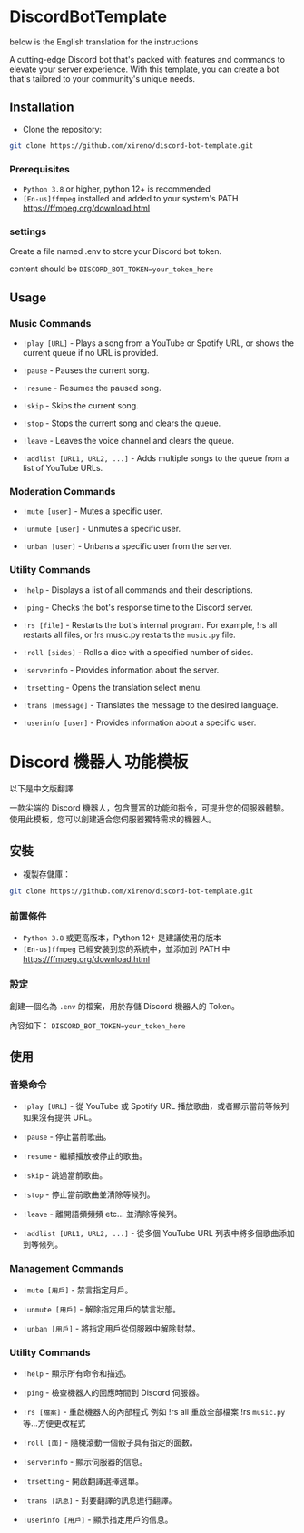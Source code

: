 # DiscordBotTemplate

below is the English translation for the instructions

A cutting-edge Discord bot that's packed with features and commands to elevate your server experience. With this template, you can create a bot that's tailored to your community's unique needs.
## Installation

- Clone the repository:


```bash
git clone https://github.com/xireno/discord-bot-template.git
```
### Prerequisites

- `Python 3.8` or higher, python 12+ is recommended
- `[En-us]ffmpeg` installed and added to your system's PATH                 https://ffmpeg.org/download.html

### settings

Create a file named .env to store your Discord bot token.

content should be `DISCORD_BOT_TOKEN=your_token_here`


## Usage

### Music Commands

- `!play [URL]`  - Plays a song from a YouTube or Spotify URL, or shows the current queue if no URL is provided.

- `!pause`  - Pauses the current song.

- `!resume`  - Resumes the paused song.

- `!skip`  - Skips the current song.

- `!stop`  - Stops the current song and clears the queue.

- `!leave`  - Leaves the voice channel and clears the queue.

- `!addlist [URL1, URL2, ...]`  - Adds multiple songs to the queue from a list of YouTube URLs.

### Moderation Commands
- `!mute [user]`  - Mutes a specific user.

- `!unmute [user]`  - Unmutes a specific user.

- `!unban [user]`  - Unbans a specific user from the server.

### Utility Commands
- `!help`  - Displays a list of all commands and their descriptions.

- `!ping`  - Checks the bot's response time to the Discord server.

- `!rs [file]`  - Restarts the bot's internal program. For example, !rs all restarts all files, or !rs music.py restarts the `music.py` file.

- `!roll [sides]`  - Rolls a dice with a specified number of sides.

- `!serverinfo`  - Provides information about the server.

- `!trsetting`  - Opens the translation select menu.

- `!trans [message]`  - Translates the message to the desired language.

- `!userinfo [user]`  - Provides information about a specific user.
# Discord 機器人 功能模板

以下是中文版翻譯

一款尖端的 Discord 機器人，包含豐富的功能和指令，可提升您的伺服器體驗。使用此模板，您可以創建適合您伺服器獨特需求的機器人。

## 安裝

- 複製存儲庫：

```bash
git clone https://github.com/xireno/discord-bot-template.git
```

### 前置條件

* `Python 3.8` 或更高版本，Python 12+ 是建議使用的版本
* `[En-us]ffmpeg` 已經安裝到您的系統中，並添加到 PATH 中 https://ffmpeg.org/download.html

### 設定

創建一個名為 `.env` 的檔案，用於存儲 Discord 機器人的 Token。

內容如下： `DISCORD_BOT_TOKEN=your_token_here`

## 使用

### 音樂命令

- `!play [URL]`   - 從 YouTube 或 Spotify URL 播放歌曲，或者顯示當前等候列
如果沒有提供 URL。

- `!pause`   - 停止當前歌曲。

- `!resume`   - 繼續播放被停止的歌曲。

- `!skip`   - 跳過當前歌曲。

- `!stop`   - 停止當前歌曲並清除等候列。

- `!leave`   - 離開語頻頻頻 etc... 並清除等候列。

- `!addlist [URL1, URL2, ...]`   - 從多個 YouTube URL 列表中將多個歌曲添加到等候列。

### Management Commands
- `!mute [用戶]`    - 禁言指定用戶。 

- `!unmute [用戶]`    - 解除指定用戶的禁言狀態。

- `!unban [用戶]`    - 將指定用戶從伺服器中解除封禁。

### Utility Commands
- `!help`    - 顯示所有命令和描述。 

- `!ping`    - 檢查機器人的回應時間到 Discord 伺服器。 

- `!rs [檔案]`    - 重啟機器人的內部程式 例如 !rs all 重啟全部檔案 !rs `music.py` 等...方便更改程式

- `!roll [面]`    - 隨機滾動一個骰子具有指定的面數。 

- `!serverinfo`    - 顯示伺服器的信息。 

- `!trsetting`    - 開啟翻譯選擇選單。

- `!trans [訊息]`    - 對要翻譯的訊息進行翻譯。

- `!userinfo [用戶]`    - 顯示指定用戶的信息。





